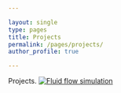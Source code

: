 ```yaml
---

layout: single
type: pages
title: Projects
permalink: /pages/projects/
author_profile: true

---
```


Projects.
[![Fluid flow simulation](../assets/images/teaser.gif)](http://summergeometry.org/sgi2021/incompressible-flows-on-meshes/)